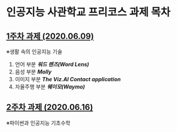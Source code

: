# 인공지능 사관학교 프리코스 과제 목차

## [1주차 과제 (2020.06.09)](https://colab.research.google.com/github/ilkangna/Whistle/blob/master/%EC%83%9D%ED%99%9C_%EC%86%8D_%EC%9D%B8%EA%B3%B5%EC%A7%80%EB%8A%A5_%EA%B8%B0%EC%88%A0.ipynb)

※생활 속의 인공지능 기술
  1. 언어 부분
    ***워드 렌즈(Word Lens)***
  2. 음성 부분
    ***Molly***
  3. 이미지 부분
    ***The Viz.AI Contact application***
  4. 자율주행 부분
    ***웨이모(Waymo)***

## [2주차 과제 (2020.06.16)](https://colab.research.google.com/drive/1PFajW5n8g7_3crtbhmztviclBJzFksF8)

※파이썬과 인공지능 기초수학
